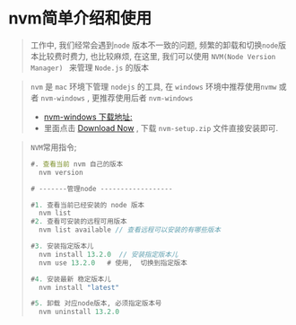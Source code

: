 # nvm简单介绍和使用

> 工作中, 我们经常会遇到`node` 版本不一致的问题,  频繁的卸载和切换`node`版本比较费时费力, 也比较麻烦, 在这里, 我们可以使用 `NVM(Node Version Manager) ` 来管理 `Node.js` 的版本

> `nvm` 是 `mac` 环境下管理 `nodejs` 的工具, 在 `windows` 环境中推荐使用`nvmw` 或者 `nvm-windows` , 更推荐使用后者 `nvm-windows` 
>
> - [nvm-windows 下载地址: ](https://github.com/coreybutler/nvm-windows) 
> - 里面点击 [Download Now](https://github.com/coreybutler/nvm-windows/releases) , 下载 `nvm-setup.zip` 文件直接安装即可.

> `NVM`常用指令;
>
> ```js
> #. 查看当前 nvm 自己的版本
> 	nvm version 
> 
> # -------管理node ------------------
> 
> #1. 查看当前已经安装的 node 版本
> 	nvm list
> #2. 查看可安装的远程可用版本
> 	nvm list available // 查看远程可以安装的有哪些版本
> 
> #3. 安装指定版本儿
> 	nvm install 13.2.0  // 安装指定版本儿
> 	nvm use 13.2.0	 # 使用,  切换到指定版本
> 
> #4. 安装最新 稳定版本儿
> 	nvm install "latest"
> 
> #5. 卸载 对应node版本, 必须指定版本号
> 	nvm uninstall 13.2.0
> ```
>
> 